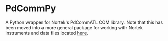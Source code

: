 PdCommPy
========

A Python wrapper for Nortek's PdCommATL COM library. Note that this has been moved into a more general 
package for working with Nortek instruments and data files located 
[here](https://github.com/petebachant/Nortek-Python).
